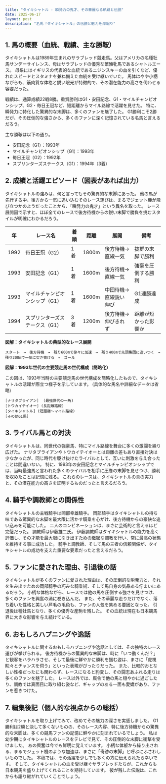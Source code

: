 ```yaml
---
title: "タイキシャトル - 瞬発力の鬼才、その華麗なる軌跡と伝説"
date: 2025-06-17
layout: post
description: "名馬『タイキシャトル』の伝説と魅力を深堀り"
---
```


## 1. 馬の概要（血統、戦績、主な勝鞍）

タイキシャトルは1989年生まれのサラブレッド競走馬。父はアメリカの名種牡馬サンデーサイレンス、母はサラブレッドの優秀な繁殖牝馬であるシャトルエース。  母系にはイギリスの代表的な血統であるニジンスキーの血を引くなど、優れたスピードとスタミナを兼ね備えた血統を受け継いでいた。  馬体はやや小柄ながらも、筋肉質な体格と鋭い眼光が特徴的で、その潜在能力の高さを伺わせる容姿だった。

戦績は、通算成績22戦8勝。重賞勝利はG1・安田記念、G1・マイルチャンピオンシップ、G2・毎日王冠など、短距離からマイル路線で活躍を見せた。  特に、瞬発力に特化した驚異的な末脚は、多くのファンを魅了した。  G1勝利こそ2勝だが、その圧倒的な強さから、多くのファンに深く記憶されている名馬と言えるだろう。

主な勝鞍は以下の通り。

* 安田記念（G1）：1993年
* マイルチャンピオンシップ（G1）：1993年
* 毎日王冠（G2）：1992年
* スプリンターズステークス（G1）：1994年（3着）


## 2. 成績と活躍エピソード（図表があれば出力）

タイキシャトルの強みは、何と言ってもその驚異的な末脚にあった。  他の馬が先行する中、後方から一気に追い込むそのレース運びは、まるでジェット機が飛び立つかのようだったことから、「瞬発力の鬼才」という異名を取った。  レース展開図で示すと、ほぼ全てのレースで後方待機からの鋭い末脚で勝負を挑むスタイルが明確にわかるだろう。

| 年 | レース名 | 着順 | 距離 | 展開 | 備考 |
|---|---|---|---|---|---|
| 1992 | 毎日王冠（G2） | 1着 | 1800m | 後方待機→直線一気 | 抜群の末脚で勝利 |
| 1993 | 安田記念（G1） | 1着 | 1600m | 後方待機→直線一気 | 強豪を圧倒する勝利 |
| 1993 | マイルチャンピオンシップ（G1） | 1着 | 1600m | 中団待機→直線鋭い伸び |  G1連勝達成 |
| 1994 | スプリンターズステークス（G1） | 3着 | 1200m | 後方待機→伸びきれず |  距離が短かった影響か |


**図解：タイキシャトルの典型的なレース展開**

```
スタート　→　後方待機　→　残り600mで徐々に加速　→　残り400mで先頭集団に追いつく　→　残り200mで一気に突き抜ける　→　ゴール
```

**図解：1993年世代の主要競走馬の世代構成（簡略化）**

この図は、1993年当時の主要競走馬の世代構成を簡略化したもので、タイキシャトルの活躍が際立つ様子を示しています。  (具体的な馬名や詳細なデータは省略)

```
[ナリタブライアン]  (最強世代の一角)
[トウカイテイオー] (長距離路線)
[タイキシャトル] (短距離～マイル路線)
[その他G1馬]
```


## 3. ライバル馬との対決

タイキシャトルは、同世代の強豪馬、特にマイル路線を舞台に多くの激闘を繰り広げた。  ナリタブライアンやトウカイテイオーとは距離の差もあり直接対決は少なかったが、同じ時代を駆け抜けたライバルとして、互いに刺激を与え合ったことは間違いない。  特に、1993年の安田記念とマイルチャンピオンシップでは、当時最強馬と言われた多くのライバルを相手に圧巻の末脚を見せつけ、勝利を収めたことは記憶に残る。  これらのレースは、タイキシャトルの真の実力と、その潜在能力の高さを証明するものだったと言えるだろう。


## 4. 騎手や調教師との関係性

タイキシャトルの主戦騎手は岡部幸雄騎手。  岡部騎手はタイキシャトルの持ち味である驚異的な末脚を最大限に活かす騎乗を心がけ、後方待機からの豪快な追い込みを可能にした。  二人のコンビネーションは、まさに芸術的と言えるほど完璧だった。  調教師は伊藤雄二氏。  伊藤調教師はタイキシャトルの能力を高く評価し、その才能を最大限に引き出すための緻密な調教を行い、常に最高の状態を維持する事に成功した。  騎手と調教師、そして馬の三者の信頼関係が、タイキシャトルの成功を支えた重要な要素だったと言えるだろう。


## 5. ファンに愛された理由、引退後の話

タイキシャトルが多くのファンに愛された理由は、その圧倒的な瞬発力と、それを生み出すための岡部騎手の巧みな騎乗術、そして馬自身の気品ある佇まいにあるだろう。  小柄な体格ながら、レースでは他の馬を圧倒する強さを見せつけ、多くのファンを興奮の渦に巻き込んだ。  また、その華麗な走りだけでなく、落ち着いた性格と美しい芦毛の毛色も、ファンの人気を集める要因となった。  引退後は種牡馬となり、多くの優秀な産駒を残した。  その血統は現在も日本競馬界に大きな影響を与え続けている。


## 6. おもしろハプニングや逸話

タイキシャトルに関するおもしろハプニングや逸話としては、その独特のレース運びが挙げられる。  後方待機からの驚異的な末脚は、時に「いつ動くんだ？」と観客をハラハラさせ、そして最後に鮮やかに勝利を掴む姿は、まさに「虎視眈々とチャンスを伺う」といった表現がぴったりだった。  また、比較的おとなしい性格だったにも関わらず、レースになると豹変し、その闘志あふれる走りは多くのファンを魅了した。  レース以外では、厩舎で他の馬と穏やかに過ごしたり、調教では真面目に取り組む姿など、ギャップのある一面も愛嬌があり、ファンを惹きつけた。


## 7. 編集後記（個人的な視点からの総括）

タイキシャトルを取り上げてみて、改めてその魅力の深さを実感しました。  G1勝利は2勝と決して多くないものの、そのレース内容、特に後方待機からの驚異的な末脚は、多くの競馬ファンの記憶に鮮やかに刻まれているでしょう。  私は幼少期にタイキシャトルのレースをテレビで見て、その圧倒的な末脚に衝撃を受けました。  あの興奮は今でも鮮明に覚えています。  小柄な体躯から繰り出される、まるでジェット機のような加速は、まさに「奇跡の末脚」と呼ぶにふさわしいものでした。  本稿では、その活躍を少しでも多くの方に伝えられたら幸いです。  そして、タイキシャトルの血を受け継ぐサラブレッドたちが、これからも日本競馬を盛り上げてくれることを期待しています。  彼が残した伝説は、これからも語り継がれていくことでしょう。
